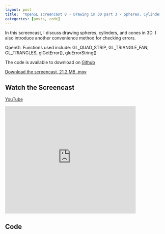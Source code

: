 ```yaml
---
layout: post
title:  "OpenGL screencast 8 - Drawing in 3D part 3 - Spheres, Cylinders, and Cones"
categories: [posts, code]
---
```

In this screencast, I discuss drawing spheres, cylinders, and cones in 3D. I also introduce another convenience method for checking errors.

OpenGL Functions used include:
GL_QUAD_STRIP, GL_TRIANGLE_FAN, GL_TRIANGLES, glGetError(), gluErrorString()

The code is available to download on [Github](https://github.com/davidwparker/opengl-screencasts-1)

[Download the screencast, 21.2 MB .mov](https://dl.dropboxusercontent.com/s/3356ly3q24ii8tq/episode-008.mov?dl=1)

## Watch the Screencast

[YouTube](http://www.youtube.com/watch?v=Kujd0RTsaAQ)

<iframe width="425" height="349" src="http://www.youtube.com/embed/Kujd0RTsaAQ?hl=en&fs=1" frameborder="0" allowfullscreen></iframe>

## Code

<script src="https://gist.github.com/1195852.js"></script>
